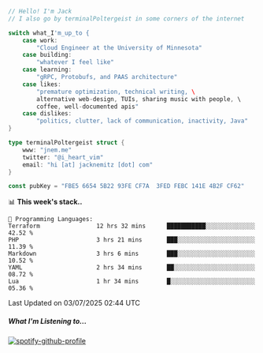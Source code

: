 ```go
// Hello! I'm Jack
// I also go by terminalPoltergeist in some corners of the internet

switch what_I'm_up_to {
    case work:
        "Cloud Engineer at the University of Minnesota"
    case building:
        "whatever I feel like"
    case learning:
        "gRPC, Protobufs, and PAAS architecture"
    case likes:
        "premature optimization, technical writing, \
        alternative web-design, TUIs, sharing music with people, \
        coffee, well-documented apis"
    case dislikes:
        "politics, clutter, lack of communication, inactivity, Java"
}

type terminalPoltergeist struct {
    www: "jnem.me"
    twitter: "@i_heart_vim"
    email: "hi [at] jacknemitz [dot] com"
}

const pubKey = "FBE5 6654 5B22 93FE CF7A  3FED FEBC 141E 4B2F CF62"
```

<!--START_SECTION:waka-->
📊 **This week's stack..** 

```text
💬 Programming Languages: 
Terraform                12 hrs 32 mins      ███████████░░░░░░░░░░░░░░   42.52 % 
PHP                      3 hrs 21 mins       ███░░░░░░░░░░░░░░░░░░░░░░   11.39 % 
Markdown                 3 hrs 6 mins        ███░░░░░░░░░░░░░░░░░░░░░░   10.52 % 
YAML                     2 hrs 34 mins       ██░░░░░░░░░░░░░░░░░░░░░░░   08.72 % 
Lua                      1 hr 34 mins        █░░░░░░░░░░░░░░░░░░░░░░░░   05.36 % 
```


 Last Updated on 03/07/2025 02:44 UTC
<!--END_SECTION:waka-->

##### What I'm Listening to...

[![spotify-github-profile](https://jnem.me/listening-item?maxAge=2592000)](https://jnem.me/listening)
